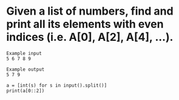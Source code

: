# Given a list of numbers, find and print all its elements with even indices (i.e. A[0], A[2], A[4], ...).
```
Example input
5 6 7 8 9

Example output
5 7 9
```
```
a = [int(s) for s in input().split()]
print(a[0::2])

```
